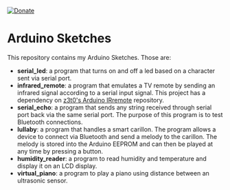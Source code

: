 [![Donate](https://img.shields.io/badge/Donate-PayPal-orange.svg)](https://www.paypal.com/donate/?cmd=_donations&business=8UK2BZP2K8NSS)

# Arduino Sketches
This repository contains my Arduino Sketches. Those are:
- **serial_led**: a program that turns on and off a led based on a character sent via serial port.
- **infrared_remote**: a program that emulates a TV remote by sending an infrared signal according to a serial input signal. This project has a dependency on [z3t0's Arduino IRremote](https://github.com/z3t0/Arduino-IRremote) repository.
- **serial_echo**: a program that sends any string received through serial port back via the same serial port. The purpose of this program is to test Bluetooth connections.
- **lullaby**: a program that handles a smart carillon. The program allows a device to connect via Bluetooth and send a melody to the carillon. The melody is stored into the Arduino EEPROM and can then be played at any time by pressing a button.
- **humidity_reader**: a program to read humidity and temperature and display it on an LCD display.
- **virtual_piano**: a program to play a piano using distance between an ultrasonic sensor.
